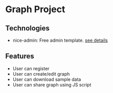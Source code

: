 # Graph Project

## Technologies
* nice-admin: Free admin template. [see details](https://bootstrapmade.com/nice-admin-bootstrap-admin-html-template/)


## Features
* User can register
* User can create/edit graph
* User can download sample data
* User can share graph using JS script
 